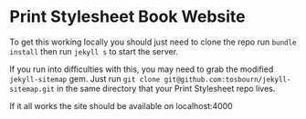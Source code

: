 # Print Stylesheet Book Website

To get this working locally you should just need to clone the repo
run `bundle install` then run `jekyll s` to start the server.

If you run into difficulties with this, you may need to grab the modified `jekyll-sitemap` gem. Just run `git clone git@github.com:tosbourn/jekyll-sitemap.git` in the same directory that your Print Stylesheet repo lives. 

If it all works the site should be available on localhost:4000
